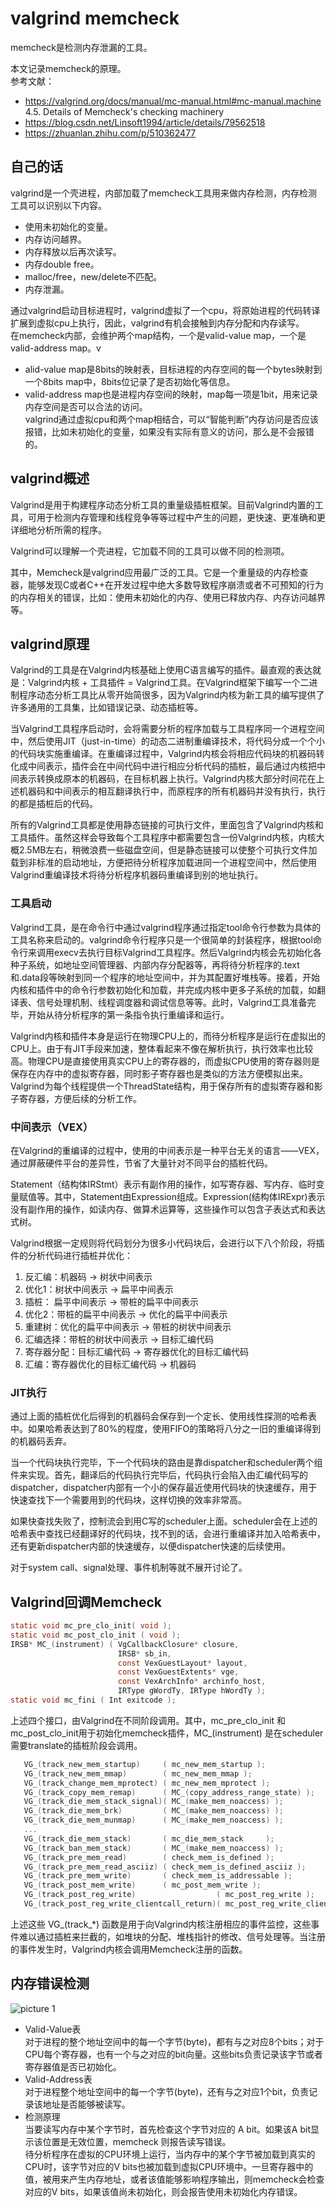 # valgrind memcheck

memcheck是检测内存泄漏的工具。

本文记录memcheck的原理。  
参考文献：  
* https://valgrind.org/docs/manual/mc-manual.html#mc-manual.machine  
4.5. Details of Memcheck's checking machinery
* https://blog.csdn.net/Linsoft1994/article/details/79562518
* https://zhuanlan.zhihu.com/p/510362477

## 自己的话
valgrind是一个壳进程，内部加载了memcheck工具用来做内存检测，内存检测工具可以识别以下内容。
* 使用未初始化的变量。
* 内存访问越界。
* 内存释放以后再次读写。
* 内存double free。
* malloc/free，new/delete不匹配。
* 内存泄漏。

通过valgrind启动目标进程时，valgrind虚拟了一个cpu，将原始进程的代码转译扩展到虚拟cpu上执行，因此，valgrind有机会接触到内存分配和内存读写。  
在memcheck内部，会维护两个map结构，一个是valid-value map，一个是valid-address map。v
* alid-value map是8bits的映射表，目标进程的内存空间的每一个bytes映射到一个8bits map中，8bits位记录了是否初始化等信息。
* valid-address map也是进程内存空间的映射，map每一项是1bit，用来记录内存空间是否可以合法的访问。  
valgrind通过虚拟cpu和两个map相结合，可以“智能判断”内存访问是否应该报错，比如未初始化的变量，如果没有实际有意义的访问，那么是不会报错的。

## valgrind概述
Valgrind是用于构建程序动态分析工具的重量级插桩框架。目前Valgrind内置的工具，可用于检测内存管理和线程竞争等等过程中产生的问题，更快速、更准确和更详细地分析所需的程序。

Valgrind可以理解一个壳进程，它加载不同的工具可以做不同的检测项。

其中，Memcheck是valgrind应用最广泛的工具。它是一个重量级的内存检查器，能够发现C或者C++在开发过程中绝大多数导致程序崩溃或者不可预知的行为的内存相关的错误，比如：使用未初始化的内存、使用已释放内存、内存访问越界等。

## valgrind原理
Valgrind的工具是在Valgrind内核基础上使用C语言编写的插件。最直观的表达就是：Valgrind内核 + 工具插件 = Valgrind工具。在Valgrind框架下编写一个二进制程序动态分析工具比从零开始简很多，因为Valgrind内核为新工具的编写提供了许多通用的工具集，比如错误记录、动态插桩等。

当Valgrind工具程序启动时，会将需要分析的程序加载与工具程序同一个进程空间中，然后使用JIT（just-in-time）的动态二进制重编译技术，将代码分成一个个小的代码块实施重编译。在重编译过程中，Valgrind内核会将相应代码块的机器码转化成中间表示，插件会在中间代码中进行相应分析代码的插桩，最后通过内核把中间表示转换成原本的机器码，在目标机器上执行。Valgrind内核大部分时间花在上述机器码和中间表示的相互翻译执行中，而原程序的所有机器码并没有执行，执行的都是插桩后的代码。

所有的Valgrind工具都是使用静态链接的可执行文件，里面包含了Valgrind内核和工具插件。虽然这样会导致每个工具程序中都需要包含一份Valgrind内核，内核大概2.5MB左右，稍微浪费一些磁盘空间，但是静态链接可以使整个可执行文件加载到非标准的启动地址，方便把待分析程序加载进同一个进程空间中，然后使用Valgrind重编译技术将待分析程序机器码重编译到别的地址执行。

### 工具启动
Valgrind工具，是在命令行中通过valgrind程序通过指定tool命令行参数为具体的工具名称来启动的。valgrind命令行程序只是一个很简单的封装程序，根据tool命令行来调用execv去执行目标Valgrind工具程序。然后Valgrind内核会先初始化各种子系统，如地址空间管理器、内部内存分配器等，再将待分析程序的.text和.data段等映射到同一个程序的地址空间中，并为其配置好堆栈等。接着，开始内核和插件中的命令行参数初始化和加载，并完成内核中更多子系统的加载，如翻译表、信号处理机制、线程调度器和调试信息等等。此时，Valgrind工具准备完毕，开始从待分析程序的第一条指令执行重编译和运行。

Valgrind内核和插件本身是运行在物理CPU上的，而待分析程序是运行在虚拟出的CPU上。由于有JIT手段来加速，整体看起来不像在解析执行，执行效率也比较高。物理CPU是直接使用真实CPU上的寄存器的，而虚拟CPU使用的寄存器则是保存在内存中的虚拟寄存器，同时影子寄存器也是类似的方法方便模拟出来。Valgrind为每个线程提供一个ThreadState结构，用于保存所有的虚拟寄存器和影子寄存器，方便后续的分析工作。

### 中间表示（VEX）
在Valgrind的重编译的过程中，使用的中间表示是一种平台无关的语言——VEX，通过屏蔽硬件平台的差异性，节省了大量针对不同平台的插桩代码。

Statement（结构体IRStmt）表示有副作用的操作，如写寄存器、写内存、临时变量赋值等。其中，Statement由Expression组成。Expression(结构体IRExpr)表示没有副作用的操作，如读内存、做算术运算等，这些操作可以包含子表达式和表达式树。

Valgrind根据一定规则将代码划分为很多小代码块后，会进行以下八个阶段，将插件的分析代码进行插桩并优化：
1. 反汇编：机器码 → 树状中间表示
2. 优化1：树状中间表示 → 扁平中间表示
3. 插桩： 扁平中间表示 → 带桩的扁平中间表示
4. 优化2：带桩的扁平中间表示 → 优化的扁平中间表示
5. 重建树：优化的扁平中间表示 → 带桩的树状中间表示
6. 汇编选择：带桩的树状中间表示 → 目标汇编代码
7. 寄存器分配：目标汇编代码 → 寄存器优化的目标汇编代码
8. 汇编：寄存器优化的目标汇编代码 → 机器码

### JIT执行
通过上面的插桩优化后得到的机器码会保存到一个定长、使用线性探测的哈希表中。如果哈希表达到了80%的程度，使用FIFO的策略将八分之一旧的重编译得到的机器码丢弃。

当一个代码块执行完毕，下一个代码块的路由是靠dispatcher和scheduler两个组件来实现。首先，翻译后的代码执行完毕后，代码执行会陷入由汇编代码写的dispatcher，dispatcher内部有一个小的保存最近使用代码块的快速缓存，用于快速查找下一个需要用到的代码块，这样切换的效率非常高。

如果快查找失败了，控制流会到用C写的scheduler上面。scheduler会在上述的哈希表中查找已经翻译好的代码块，找不到的话，会进行重编译并加入哈希表中，还有更新dispatcher内部的快速缓存，以便dispatcher快速的后续使用。

对于system call、signal处理、事件机制等就不展开讨论了。

## Valgrind回调Memcheck
```c
static void mc_pre_clo_init( void );
static void mc_post_clo_init ( void );
IRSB* MC_(instrument) ( VgCallbackClosure* closure,
                        IRSB* sb_in,
                        const VexGuestLayout* layout,
                        const VexGuestExtents* vge,
                        const VexArchInfo* archinfo_host,
                        IRType gWordTy, IRType hWordTy );
static void mc_fini ( Int exitcode );
```
上述四个接口，由Valgrind在不同阶段调用。其中，mc_pre_clo_init 和 mc_post_clo_init用于初始化memcheck插件，MC_(instrument) 是在scheduler需要translate的插桩阶段会调用。
```c
   VG_(track_new_mem_startup)     ( mc_new_mem_startup );
   VG_(track_new_mem_mmap)        ( mc_new_mem_mmap );
   VG_(track_change_mem_mprotect) ( mc_new_mem_mprotect );
   VG_(track_copy_mem_remap)      ( MC_(copy_address_range_state) );
   VG_(track_die_mem_stack_signal)( MC_(make_mem_noaccess) );
   VG_(track_die_mem_brk)         ( MC_(make_mem_noaccess) );
   VG_(track_die_mem_munmap)      ( MC_(make_mem_noaccess) );
   ...
   VG_(track_die_mem_stack)       ( mc_die_mem_stack     );
   VG_(track_ban_mem_stack)       ( MC_(make_mem_noaccess) );
   VG_(track_pre_mem_read)        ( check_mem_is_defined );
   VG_(track_pre_mem_read_asciiz) ( check_mem_is_defined_asciiz );
   VG_(track_pre_mem_write)       ( check_mem_is_addressable );
   VG_(track_post_mem_write)      ( mc_post_mem_write );
   VG_(track_post_reg_write)                  ( mc_post_reg_write );
   VG_(track_post_reg_write_clientcall_return)( mc_post_reg_write_clientcall );
```
上述这些 VG_(track_*) 函数是用于向Valgrind内核注册相应的事件监控，这些事件难以通过插桩来拦截的，如堆块的分配、堆栈指针的修改、信号处理等。当注册的事件发生时，Valgrind内核会调用Memcheck注册的函数。

## 内存错误检测
![picture 1](../../../images/d48129580c61d5f47609888bbbc56e1c2e2e22e9206e41df0ebe072246312c78.png)  

* Valid-Value表  
对于进程的整个地址空间中的每一个字节(byte)，都有与之对应8个bits；对于CPU每个寄存器，也有一个与之对应的bit向量。这些bits负责记录该字节或者寄存器值是否已初始化。
* Valid-Address表  
对于进程整个地址空间中的每一个字节(byte)，还有与之对应1个bit，负责记录该地址是否能够被读写。
* 检测原理  
当要读写内存中某个字节时，首先检查这个字节对应的 A bit。如果该A bit显示该位置是无效位置，memcheck 则报告读写错误。  
待分析程序在虚拟的CPU环境上运行，当内存中的某个字节被加载到真实的CPU时，该字节对应的V bits也被加载到虚拟CPU环境中。一旦寄存器中的值，被用来产生内存地址，或者该值能够影响程序输出，则memcheck会检查对应的V bits，如果该值尚未初始化，则会报告使用未初始化内存错误。